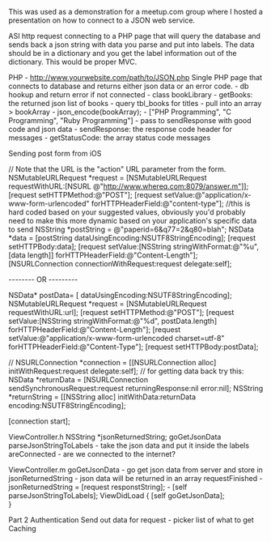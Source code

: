 This was used as a demonstration for a meetup.com group where I hosted a presentation on how to connect to a JSON web service.

ASI http request connecting to a PHP page that will query the database and sends back a json string with data you parse and put into labels. The data should be in a dictionary and you get the label information out of the dictionary. This would be proper MVC.

PHP - http://www.yourwebsite.com/path/to/JSON.php
Single PHP page that connects to database and returns either json data or an error code.
	- db hookup and return error if not connected
	- class bookLibrary
	- getBooks: the returned json list of books
		- query tbl_books for titles
		- pull into an array > bookArray
		- json_encode(bookArray);
		- ["PHP Programming", "C Programming", "Ruby Programming"]
		- pass to sendResponse with good code and json data
	- sendResponse: the response code header for messages
	- getStatusCode: the array status code messages

Sending post form from iOS

// Note that the URL is the "action" URL parameter from the form.
NSMutableURLRequest *request = [NSMutableURLRequest requestWithURL:[NSURL @"http://www.whereq.com:8079/answer.m"]];
[request setHTTPMethod:@"POST"];
[request setValue:@"application/x-www-form-urlencoded" forHTTPHeaderField:@"content-type"];
//this is hard coded based on your suggested values, obviously you'd probably need to make this more dynamic based on your application's specific data to send
NSString *postString = @"paperid=6&q77=2&q80=blah";
NSData *data = [postString dataUsingEncoding:NSUTF8StringEncoding];
[request setHTTPBody:data];
[request setValue:[NSString stringWithFormat:@"%u", [data length]] forHTTPHeaderField:@"Content-Length"];
[NSURLConnection connectionWithRequest:request delegate:self];

-------- OR ---------

NSData* postData= [<yourJSON> dataUsingEncoding:NSUTF8StringEncoding];
NSMutableURLRequest *request = [NSMutableURLRequest requestWithURL:url];
  [request setHTTPMethod:@"POST"];
  [request setValue:[NSString stringWithFormat:@"%d", postData.length] forHTTPHeaderField:@"Content-Length"];
  [request setValue:@"application/x-www-form-urlencoded charset=utf-8" forHTTPHeaderField:@"Content-Type"];
  [request setHTTPBody:postData];

  // NSURLConnection *connection = [[NSURLConnection alloc] initWithRequest:request 
                                                                delegate:self];
  // for getting data back try this:
  NSData *returnData = [NSURLConnection  sendSynchronousRequest:request returningResponse:nil error:nil];
  NSString *returnString = [[NSString alloc] initWithData:returnData encoding:NSUTF8StringEncoding];

  [connection start];


ViewController.h
NSString *jsonReturnedString;
goGetJsonData
parseJsonStringToLabels
	- take the json data and put it inside the labels
areConnected
	- are we connected to the internet?

ViewController.m
   goGetJsonData
	- go get json data from server and store in jsonReturnedString
	- json data will be returned in an array
   requestFinished
	- jsonReturnedString = [request responstString];
	- [self parseJsonStringToLabels];
ViewDidLoad {
	[self goGetJsonData];	
}


Part 2
Authentication
Send out data for request
	- picker list of what to get
Caching


